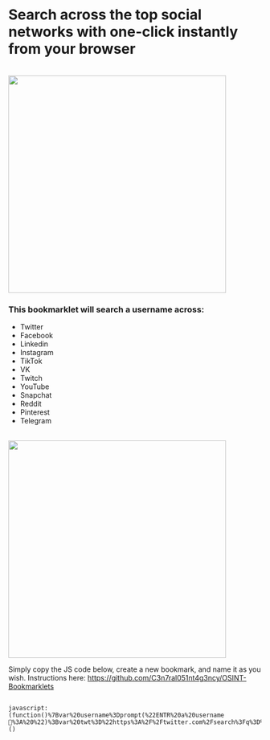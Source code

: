 # Search across the top social networks with one-click instantly from your browser
<br>

<img width="433" src="https://user-images.githubusercontent.com/104733166/196797100-7af0b88b-0158-4716-806d-89947a0b7f6f.png">


### This bookmarklet will search a username across:
- Twitter
- Facebook
- Linkedin
- Instagram
- TikTok
- VK
- Twitch
- YouTube
- Snapchat
- Reddit
- Pinterest
- Telegram

<br>

<img width="433" src="https://user-images.githubusercontent.com/104733166/196797572-2ef697e9-2b31-4807-9213-c35f7d53f85b.png">

<br>

Simply copy the JS code below, create a new bookmark, and name it as you wish. 
Instructions here: https://github.com/C3n7ral051nt4g3ncy/OSINT-Bookmarklets

```

javascript:(function()%7Bvar%20username%3Dprompt(%22ENTR%20a%20username👤%3A%20%22)%3Bvar%20twt%3D%22https%3A%2F%2Ftwitter.com%2Fsearch%3Fq%3D%22%2Busername%3Bwindow.open(twt%2C%22_blank%22)%3Bvar%20fbk%3D%22https%3A%2F%2Fwww.facebook.com%2Fsearch%2Ftop%2F%3Fq%3D%22%2Busername%3Bwindow.open(fbk%2C%22_blank%22)%3Bvar%20ttk%3D%22https%3A%2F%2Fwww.tiktok.com%2Fsearch%3Fq%3D%22%2Busername%3Bwindow.open(ttk%2C%22_blank%22)%3Bvar%20nstgram%3D%22https%3A%2F%2Fwww.instagram.com%2F%22%2Busername%3Bwindow.open(nstgram%2C%20%22_blank%22)%3Bvar%20twch%3D%22https%3A%2F%2Fwww.twitch.tv%2F%22%2Busername%3Bwindow.open(twch%2C%20%22_blank%22)%3Bvar%20ytube%3D%22https%3A%2F%2Fwww.youtube.com%2Fc%2F%22%2Busername%3Bwindow.open(ytube%2C%20%22_blank%22)%3Bvar%20snap%3D%22https%3A%2F%2Fwww.snapchat.com%2Fadd%2F%22%2Busername%3Bwindow.open(snap%2C%20%22_blank%22)%3Bvar%20rdit%3D%22https%3A%2F%2Fwww.reddit.com%2Fuser%2F%22%2Busername%3Bwindow.open(rdit%2C%20%22_blank%22)%3Bvar%20ptrest%3D%22https%3A%2F%2Fwww.pinterest.com%2F%22%2Busername%3Bwindow.open(ptrest%2C%20%22_blank%22)%3Bvar%20tgram%3D%22https%3A%2F%2Ft.me%2F%22%2Busername%3Bwindow.open(tgram%2C%20%22_blank%22)%3Bvar%20vk%3D%22https%3A%2F%2Fvk.com%2Fsearch%3Fc%255Bq%255D%3D%22%2Busername%3Bwindow.open(vk%2C%20%22_blank%22)%3Bvar%20lkedin%3D%22https%3A%2F%2Fwww.linkedin.com%2Fsearch%2Fresults%2Fpeople%2F%3Fkeywords%3D%22%2Busername%3Bwindow.open(lkedin%2C%22%20_blank%22)%7D)()

```
